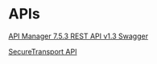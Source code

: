 # APIs

[API Manager 7.5.3 REST API v1.3 Swagger](http://apidocs.axway.com/api_documentation/apimanager/7.5.3/api-manager-V_1_3-swagger.json)

[SecureTransport API](http://apidocs.axway.com/api_documentation/SecureTransport/5.3.3-6/securetransport-program-server-ws-5.3.3-6-st-ws-httpd-docs-v14.json)

